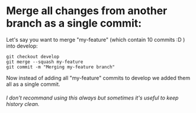 # Merge all changes from another branch as a single commit:

Let's say you want to merge "my-feature" (which contain 10 commits :D ) into develop:

    git checkout develop
    git merge --squash my-feature
    git commit -m "Merging my-feature branch"

Now instead of adding all "my-feature" commits to develop we added them all as a single commit.

###### I don't recommand using this always but sometimes it's useful to keep history clean.
